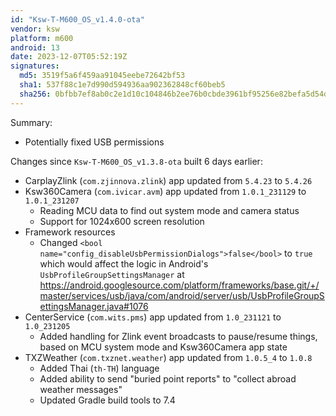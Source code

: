 ```yaml
---
id: "Ksw-T-M600_OS_v1.4.0-ota"
vendor: ksw
platform: m600
android: 13
date: 2023-12-07T05:52:19Z
signatures:
  md5: 3519f5a6f459aa91045eebe72642bf53
  sha1: 537f88c1e7d990d594936aa902362848cf60beb5
  sha256: 0bfbb7ef8ab0c2e1d10c104846b2ee76b0cbde3961bf95256e82befa5d54d857
---
```

Summary:
- Potentially fixed USB permissions

Changes since `Ksw-T-M600_OS_v1.3.8-ota` built 6 days earlier:
- CarplayZlink (`com.zjinnova.zlink`) app updated from `5.4.23` to `5.4.26`
- Ksw360Camera (`com.ivicar.avm`) app updated from `1.0.1_231129` to `1.0.1_231207`
  - Reading MCU data to find out system mode and camera status
  - Support for 1024x600 screen resolution
- Framework resources
  - Changed `<bool name="config_disableUsbPermissionDialogs">false</bool>` to `true` which would affect the logic in Android's `UsbProfileGroupSettingsManager` at https://android.googlesource.com/platform/frameworks/base.git/+/master/services/usb/java/com/android/server/usb/UsbProfileGroupSettingsManager.java#1076
- CenterService (`com.wits.pms`) app updated from `1.0_231121` to `1.0_231205`
  - Added handling for Zlink event broadcasts to pause/resume things, based on MCU system mode and Ksw360Camera app state
- TXZWeather (`com.txznet.weather`) app updated from `1.0.5_4` to `1.0.8`
  - Added Thai (`th-TH`) language
  - Added ability to send "buried point reports" to "collect abroad weather messages"
  - Updated Gradle build tools to 7.4
